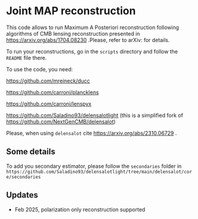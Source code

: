 # Joint MAP reconstruction

This code allows to run Maximum A Posteriori reconstruction following algorithms of CMB lensing reconstruction presented in https://arxiv.org/abs/1704.08230 .Please, refer to arXiv: for details.

To run your reconstructions, go in the `scripts` directory and follow the `README` file there.

To use the code, you need:

https://github.com/mreineck/ducc

https://github.com/carronj/plancklens

https://github.com/carronj/lenspyx

https://github.com/Saladino93/delensalotlight (this is a simplified fork of https://github.com/NextGenCMB/delensalot)

Please, when using `delensalot` cite https://arxiv.org/abs/2310.06729 .

## Some details

To add you secondary estimator, please follow the `secondaries` folder in `https://github.com/Saladino93/delensalotlight/tree/main/delensalot/core/secondaries`

## Updates

* Feb 2025, polarization only reconstruction supported




